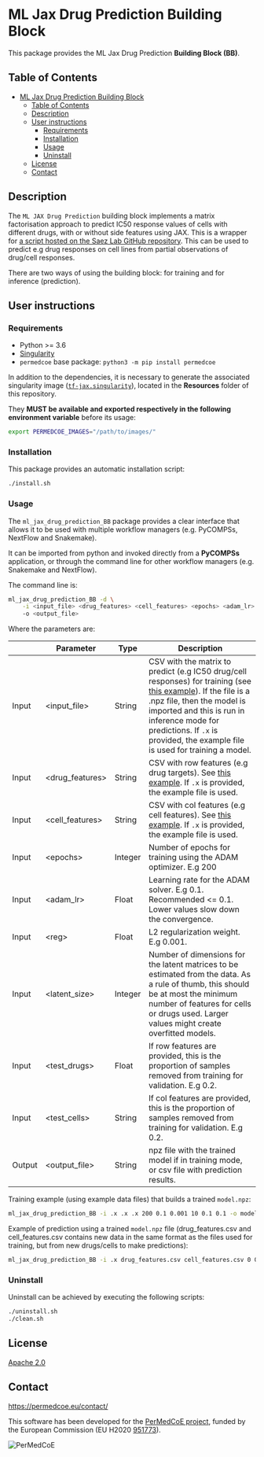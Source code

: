 # ML Jax Drug Prediction Building Block

This package provides the ML Jax Drug Prediction **Building Block (BB)**.

## Table of Contents

- [ML Jax Drug Prediction Building Block](#ml-jax-drug-prediction-building-block)
  - [Table of Contents](#table-of-contents)
  - [Description](#description)
  - [User instructions](#user-instructions)
    - [Requirements](#requirements)
    - [Installation](#installation)
    - [Usage](#usage)
    - [Uninstall](#uninstall)
  - [License](#license)
  - [Contact](#contact)

## Description

The `ML JAX Drug Prediction` building block implements a matrix factorisation approach to predict IC50 response values of cells with different drugs, with or without side features using JAX. This is a wrapper for [a script hosted on the Saez Lab GitHub repository](https://github.com/saezlab/permedcoe/blob/master/containers/ml-jax/ml.py). This can be used to predict e.g drug responses on cell lines from partial observations of drug/cell responses.

There are two ways of using the building block: for training and for inference (prediction).

## User instructions

### Requirements

- Python >= 3.6
- [Singularity](https://singularity.lbl.gov/docs-installation)
- `permedcoe` base package: `python3 -m pip install permedcoe`

In addition to the dependencies, it is necessary to generate the associated
singularity image ([`tf-jax.singularity`](../Resources/images/tf-jax.singularity)),
located in the **Resources** folder of this repository.

They **MUST be available and exported respectively in the following environment variable**
before its usage:

```bash
export PERMEDCOE_IMAGES="/path/to/images/"
```

### Installation

This package provides an automatic installation script:

```bash
./install.sh
```

### Usage

The `ml_jax_drug_prediction_BB` package provides a clear interface that allows
it to be used with multiple workflow managers (e.g. PyCOMPSs, NextFlow and
Snakemake).

It can be imported from python and invoked directly from a **PyCOMPSs**
application, or through the command line for other workflow managers
(e.g. Snakemake and NextFlow).

The command line is:

```bash
ml_jax_drug_prediction_BB -d \
    -i <input_file> <drug_features> <cell_features> <epochs> <adam_lr> <reg> <latent_size> <test_drugs> <test_cells>
    -o <output_file>
```

Where the parameters are:

|        | Parameter          | Type      | Description                                                                                                   |
|--------|--------------------|-----------|---------------------------------------------------------------------------------------------------------------|
| Input  | \<input_file>      | String    | CSV with the matrix to predict (e.g IC50 drug/cell responses) for training (see [this example](https://raw.githubusercontent.com/saezlab/Macau_project_1/master/DATA/IC50)). If the file is a .npz file, then the model is imported and this is run in inference mode for predictions. If `.x` is provided, the example file is used for training a model. |
| Input  | \<drug_features>   | String    | CSV with row features (e.g drug targets). See [this example](https://raw.githubusercontent.com/saezlab/Macau_project_1/master/DATA/target). If `.x` is provided, the example file is used. |
| Input  | \<cell_features>   | String    | CSV with col features (e.g cell features). See [this example](https://raw.githubusercontent.com/saezlab/Macau_project_1/master/DATA/progeny11). If `.x` is provided, the example file is used. |
| Input  | \<epochs>          | Integer    | Number of epochs for training using the ADAM optimizer. E.g 200                                               |
| Input  | \<adam_lr>         | Float    | Learning rate for the ADAM solver. E.g 0.1. Recommended <= 0.1. Lower values slow down the convergence.         |
| Input  | \<reg>             | Float    |  L2 regularization weight. E.g 0.001. |
| Input  | \<latent_size>     | Integer    | Number of dimensions for the latent matrices to be estimated from the data. As a rule of thumb, this should be at most the minimum number of features for cells or drugs used. Larger values might create overfitted models. |
| Input  | \<test_drugs>      | Float    | If row features are provided, this is the proportion of samples removed from training for validation. E.g 0.2.  |
| Input  | \<test_cells>      | String    | If col features are provided, this is the proportion of samples removed from training for validation. E.g 0.2. |
| Output | \<output_file>     | String    | npz file with the trained model if in training mode, or csv file with prediction results.                      |


Training example (using example data files) that builds a trained `model.npz`:

```bash
ml_jax_drug_prediction_BB -i .x .x .x 200 0.1 0.001 10 0.1 0.1 -o model.npz
```

Example of prediction using a trained `model.npz` file (drug_features.csv and cell_features.csv contains new data in the same format as the files used for training, but from new drugs/cells to make predictions):

```bash
ml_jax_drug_prediction_BB -i .x drug_features.csv cell_features.csv 0 0 0 0 0 0 -o predictions.csv
```

### Uninstall

Uninstall can be achieved by executing the following scripts:

```bash
./uninstall.sh
./clean.sh
```

## License

[Apache 2.0](https://www.apache.org/licenses/LICENSE-2.0)

## Contact

<https://permedcoe.eu/contact/>

This software has been developed for the [PerMedCoE project](https://permedcoe.eu/), funded by the European Commission (EU H2020 [951773](https://cordis.europa.eu/project/id/951773)).

![](https://permedcoe.eu/wp-content/uploads/2020/11/logo_1.png "PerMedCoE")
